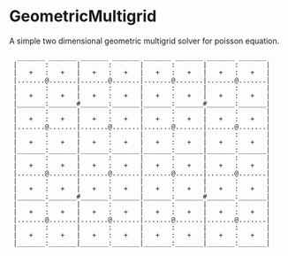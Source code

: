 # GeometricMultigrid
A simple two dimensional geometric multigrid solver for poisson equation.

      _______ _______ _______ _______ _______ _______ _______ _______
     |       :       |       :       |       :       |       :       |
     |   +   :   +   |   +   :   +   |   +   :   +   |   +   :   +   |
     |.......@.......|.......@.......|.......@.......|.......@.......|
     |       :       |       :       |       :       |       :       |
     |   +   :   +   |   +   :   +   |   +   :   +   |   +   :   +   |
     |_______:_______#_______:_______|_______:_______#_______:_______|
     |       :       |       :       |       :       |       :       |
     |   +   :   +   |   +   :   +   |   +   :   +   |   +   :   +   |
     |.......@.......|.......@.......|.......@.......|.......@.......|
     |       :       |       :       |       :       |       :       |
     |   +   :   +   |   +   :   +   |   +   :   +   |   +   :   +   |
     |_______:_______|_______:_______|_______:_______|_______:_______|
     |       :       |       :       |       :       |       :       |
     |   +   :   +   |   +   :   +   |   +   :   +   |   +   :   +   |
     |.......@.......|.......@.......|.......@.......|.......@.......|
     |       :       |       :       |       :       |       :       |
     |   +   :   +   |   +   :   +   |   +   :   +   |   +   :   +   |
     |_______:_______#_______:_______|_______:_______#_______:_______|
     |       :       |       :       |       :       |       :       |
     |   +   :   +   |   +   :   +   |   +   :   +   |   +   :   +   |
     |.......@.......|.......@.......|.......@.......|.......@.......|
     |       :       |       :       |       :       |       :       |
     |   +   :   +   |   +   :   +   |   +   :   +   |   +   :   +   |
     |_______:_______|_______:_______|_______:_______|_______:_______|
 
